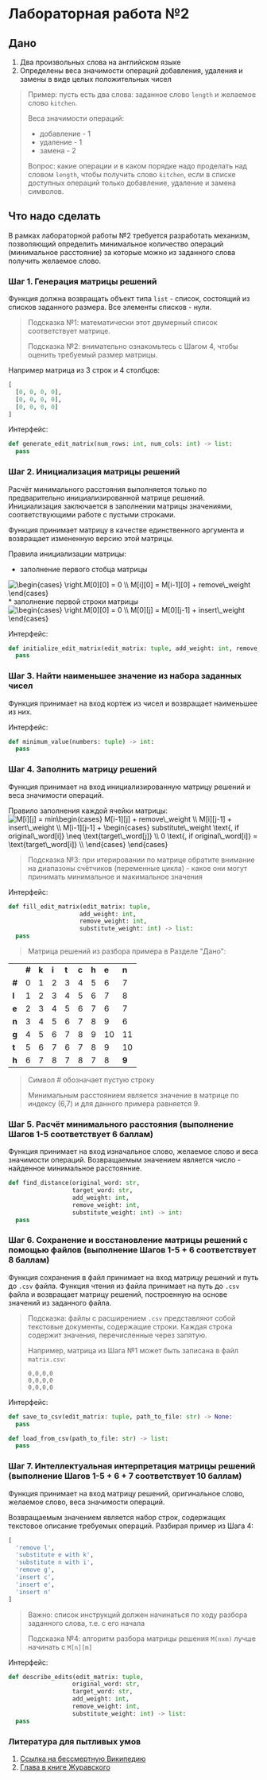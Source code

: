 # Лабораторная работа №2

## Дано

1. Два произвольных слова на английском языке
2. Определены веса значимости операций добавления, удаления и замены в виде целых
   положительных чисел

> Пример: пусть есть два слова: заданное слово `length` и желаемое слово `kitchen`.
>
> Веса значимости операций:
>
> * добавление - 1
> * удаление - 1
> * замена - 2
>
> Вопрос: какие операции и в каком порядке надо проделать над словом `length`, чтобы
> получить слово `kitchen`, если в списке доступных операций только добавление, удаление
> и замена символов.

## Что надо сделать

В рамках лабораторной работы №2 требуется разработать механизм, позволяющий определить
минимальное количество операций (минимальное расстояние) за которые можно из заданного слова получить 
желаемое слово. 

### Шаг 1. Генерация матрицы решений

Функция должна возвращать объект типа `list` - список, состоящий из списков заданного размера.
Все элементы списков - нули.

> Подсказка №1: математически этот двумерный список соответствует матрице.
>
> Подсказка №2: внимательно ознакомьтесь с Шагом 4, чтобы оценить требуемый размер матрицы.

Например матрица из 3 строк и 4 столбцов:

```py
[
  [0, 0, 0, 0],
  [0, 0, 0, 0],
  [0, 0, 0, 0]
]
```

Интерфейс: 

```py
def generate_edit_matrix(num_rows: int, num_cols: int) -> list:
  pass
```

### Шаг 2. Инициализация матрицы решений

Расчёт минимального расстояния выполняется только по предварительно инициализированной
матрице решений. Инициализация заключается в заполнении матрицы значениями,
соответствующими работе с пустыми строками.

Функция принимает матрицу в качестве единственного аргумента и возвращает
измененную версию этой матрицы.

Правила инициализации матрицы:

* заполнение первого стобца матрицы
<img src="https://latex.codecogs.com/gif.latex?\begin{cases}&space;\right.M[0][0]&space;=&space;0&space;\\&space;M[i][0]&space;=&space;M[i-1][0]&space;&plus;&space;remove\_weight&space;\end{cases}" title="\begin{cases} \right.M[0][0] = 0 \\ M[i][0] = M[i-1][0] + remove\_weight \end{cases}" />
* заполнение первой строки матрицы
<img src="https://latex.codecogs.com/gif.latex?\begin{cases}&space;\right.M[0][0]&space;=&space;0&space;\\&space;M[0][j]&space;=&space;M[0][j-1]&space;&plus;&space;insert\_weight&space;\end{cases}" title="\begin{cases} \right.M[0][0] = 0 \\ M[0][j] = M[0][j-1] + insert\_weight \end{cases}" />

Интерфейс:

```py
def initialize_edit_matrix(edit_matrix: tuple, add_weight: int, remove_weight: int) -> list:
  pass
```

### Шаг 3. Найти наименьшее значение из набора заданных чисел

Функция принимает на вход кортеж из чисел и возвращает наименьшее из них.

Интерфейс:

```py
def minimum_value(numbers: tuple) -> int:
  pass
```

### Шаг 4. Заполнить матрицу решений

Функция принимает на вход инициализированную матрицу решений и веса значимости операций.

Правило заполнения каждой ячейки матрицы:
<img src="https://latex.codecogs.com/gif.latex?M[i][j]&space;=&space;min\begin{cases}&space;M[i-1][j]&space;&plus;&space;remove\_weight&space;\\&space;M[i][j-1]&space;&plus;&space;insert\_weight&space;\\&space;M[i-1][j-1]&space;&plus;&space;\begin{cases}&space;substitute\_weight&space;\text{,&space;if&space;original\_word[i]}&space;\neq&space;\text{target\_word[j]}&space;\\&space;0&space;\text{,&space;if&space;original\_word[i]}&space;=&space;\text{target\_word[i]}&space;\\&space;\end{cases}&space;\end{cases}" title="M[i][j] = min\begin{cases} M[i-1][j] + remove\_weight \\ M[i][j-1] + insert\_weight \\ M[i-1][j-1] + \begin{cases} substitute\_weight \text{, if original\_word[i]} \neq \text{target\_word[j]} \\ 0 \text{, if original\_word[i]} = \text{target\_word[i]} \\ \end{cases} \end{cases}" />

> Подсказка №3: при итерировании по матрице обратите внимание на диапазоны счётчиков
> (переменные цикла) - какое они могут принимать минимальное и макимальное
> значения

Интерфейс:

```py
def fill_edit_matrix(edit_matrix: tuple,
                    add_weight: int,
                    remove_weight: int,
                    substitute_weight: int) -> list:
  pass
```

> Матрица решений из разбора примера в Разделе "Дано":

|     |     |     |     |     |     |     |     |     |
|---  |  ---|  ---|  ---|  ---|  ---|  ---|  ---|  ---|
|     |**#**|**k**|**i**|**t**|**c**|**h**|**e**|**n**|
|**#**|    0|    1|    2|    3|    4|    5|    6|    7|
|**l**|    1|    2|    3|    4|    5|    6|    7|    8|
|**e**|    2|    3|    4|    5|    6|    7|    6|    7|
|**n**|    3|    4|    5|    6|    7|    8|    9|    6|
|**g**|    4|    5|    6|    7|    8|    9|   10|   11|
|**t**|    5|    6|    7|    6|    7|    8|    9|   10|
|**h**|    6|    7|    8|    7|    8|    7|    8|**9**|

> Символ # обозначает пустую строку
>
> Минимальным расстоянием является значение в матрице по индексу (6,7) и для данного примера
> равняется 9.

### Шаг 5. Расчёт минимального расстояния (выполнение Шагов 1-5 соответствует 6 баллам)

Функция принимает на вход изначальное слово, желаемое слово и веса значимости операций.
Возвращаемым значением является число - найденное минимальное расстоянние.

```py
def find_distance(original_word: str,
                  target_word: str,
                  add_weight: int,
                  remove_weight: int,
                  substitute_weight: int) -> int:
  pass
```

### Шаг 6. Сохранение и восстановление матрицы решений с помощью файлов (выполнение Шагов 1-5 + 6 соответствует 8 баллам)

Функция сохранения в файл принимает на вход матрицу решений и путь до `.csv` файла.
Функция чтения из файла принимает на путь до `.csv` файла и возвращает матрицу решений, построенную на основе значений из заданного файла.

> Подсказка: файлы с расширением `.csv` представляют собой текстовые документы,
> содержащие строки.
> Каждая строка содержит значения, перечисленные через запятую.
>
> Например, матрица из Шага №1 может быть записана в файл `matrix.csv`:
>
> ```csv
> 0,0,0,0
> 0,0,0,0
> 0,0,0,0
> ```

Интерфейс:

```py
def save_to_csv(edit_matrix: tuple, path_to_file: str) -> None:
  pass
```

```py
def load_from_csv(path_to_file: str) -> list:
  pass
```

### Шаг 7. Интеллектуальная интерпретация матрицы решений (выполнение Шагов 1-5 + 6 + 7 соответствует 10 баллам)

Функция принимает на вход матрицу решений, оригинальное слово, желаемое слово, веса
значимости операций.

Возвращаемым значением является набор строк, содержащих текстовое описание требуемых
операций. Разбирая пример из Шага 4:

```py
[
  'remove l',
  'substitute e with k',
  'substitute n with i',
  'remove g',
  'insert c',
  'insert e',
  'insert n'
]
```

> Важно: список инструкций должен начинаться по ходу разбора заданного слова,
> т.е. с его начала
>
> Подсказка №4: алгоритм разбора матрицы решения `M(nxm)` лучше начинать с `M[n][m]`

Интерфейс:

```py
def describe_edits(edit_matrix: tuple,
                  original_word: str,
                  target_word: str,
                  add_weight: int,
                  remove_weight: int,
                  substitute_weight: int) -> list:
  pass
```

### Литература для пытливых умов

1. [Ссылка на бессмертную Википедию](https://ru.wikipedia.org/wiki/%D0%A0%D0%B0%D1%81%D1%81%D1%82%D0%BE%D1%8F%D0%BD%D0%B8%D0%B5_%D0%9B%D0%B5%D0%B2%D0%B5%D0%BD%D1%88%D1%82%D0%B5%D0%B9%D0%BD%D0%B0)
2. [Глава в книге Журавского](https://web.stanford.edu/~jurafsky/slp3/2.pdf)
